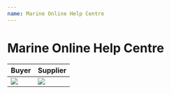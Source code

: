 ```yaml
---
name: Marine Online Help Centre
---
```


# Marine Online Help Centre

|Buyer|Supplier|
|:---|:---|   
|![](https://bwec-file.oss-cn-hongkong.aliyuncs.com/cms/Buyer.png)|![](https://bwec-file.oss-cn-hongkong.aliyuncs.com/cms/Supplier.png)|





